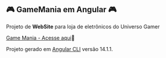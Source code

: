 ## :video_game: GameMania em Angular :video_game:


Projeto de **WebSite** para loja de eletrônicos do Universo Gamer


[Game Mania - Acesse aqui]():rocket:



Projeto gerado em [Angular CLI](https://github.com/angular/angular-cli) versão 14.1.1.

